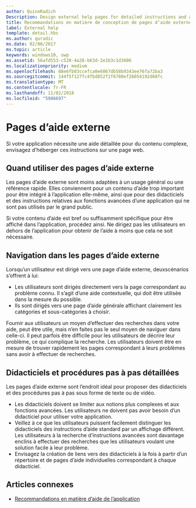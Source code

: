 ```yaml
---
author: QuinnRadich
Description: Design external help pages for detailed instructions and advice about your app.
title: Recommandations en matière de conception de pages d’aide externe
label: External help
template: detail.hbs
ms.author: quradic
ms.date: 02/08/2017
ms.topic: article
keywords: windows10, uwp
ms.assetid: 56afd553-c520-4a28-b63d-2e1b3c1d3606
ms.localizationpriority: medium
ms.openlocfilehash: 88e6fb03ccefca0e6067db58b9343ee76fa72ba3
ms.sourcegitcommit: 144f5f127fc4fbd852f2f6780ef26054192d68fc
ms.translationtype: MT
ms.contentlocale: fr-FR
ms.lasthandoff: 11/02/2018
ms.locfileid: "5986697"
---
```

# <a name="external-help-pages"></a>Pages d’aide externe



Si votre application nécessite une aide détaillée pour du contenu complexe, envisagez d’héberger ces instructions sur une page web.

## <a name="when-to-use-external-help-pages"></a>Quand utiliser des pages d’aide externe

Les pages d’aide externe sont moins adaptées à un usage général ou une référence rapide. Elles conviennent pour un contenu d’aide trop important pour être intégré à l’application elle-même, ainsi que pour des didacticiels et des instructions relatives aux fonctions avancées d’une application qui ne sont pas utilisés par le grand public.

Si votre contenu d’aide est bref ou suffisamment spécifique pour être affiché dans l’application, procédez ainsi. Ne dirigez pas les utilisateurs en dehors de l’application pour obtenir de l’aide à moins que cela ne soit nécessaire.

## <a name="navigating-external-help-pages"></a>Navigation dans les pages d’aide externe

Lorsqu’un utilisateur est dirigé vers une page d’aide externe, deuxscénarios s’offrent à lui:
-   Les utilisateurs sont dirigés directement vers la page correspondant au problème connu. Il s’agit d’une aide contextuelle, qui doit être utilisée dans la mesure du possible.
-   Ils sont dirigés vers une page d’aide générale affichant clairement les catégories et sous-catégories à choisir.

Fournir aux utilisateurs un moyen d’effectuer des recherches dans votre aide, peut être utile, mais n’en faites pas le seul moyen de naviguer dans celle-ci. Il peut parfois être difficile pour les utilisateurs de décrire leur problème, ce qui complique la recherche. Les utilisateurs doivent être en mesure de trouver rapidement les pages correspondant à leurs problèmes sans avoir à effectuer de recherches.

## <a name="tutorials-and-detailed-walkthroughs"></a>Didacticiels et procédures pas à pas détaillées

Les pages d’aide externe sont l’endroit idéal pour proposer des didacticiels et des procédures pas à pas sous forme de texte ou de vidéo.
-   Les didacticiels doivent se limiter aux notions plus complexes et aux fonctions avancées. Les utilisateurs ne doivent pas avoir besoin d’un didacticiel pour utiliser votre application.
-   Veillez à ce que les utilisateurs puissent facilement distinguer les didacticiels des instructions d’aide standard par un affichage différent. Les utilisateurs à la recherche d’instructions avancées sont davantage enclins à effectuer des recherches que les utilisateurs voulant une solution facile à leur problème.
-   Envisagez la création de liens vers des didacticiels à la fois à partir d’un répertoire et de pages d’aide individuelles correspondant à chaque didacticiel.

## <a name="related-articles"></a>Articles connexes

* [Recommandations en matière d’aide de l’application](guidelines-for-app-help.md)
